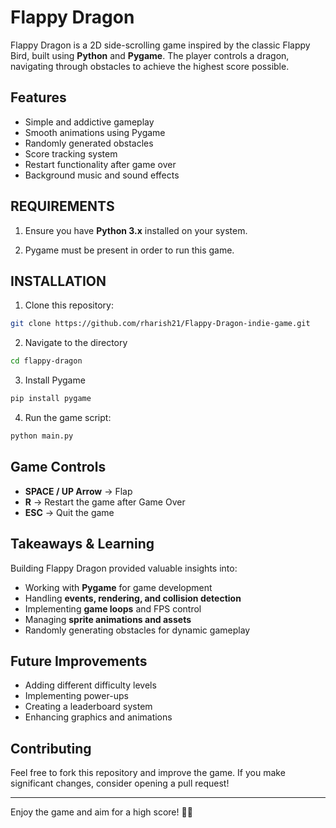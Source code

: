 # Flappy Dragon

Flappy Dragon is a 2D side-scrolling game inspired by the classic Flappy Bird, built using **Python** and **Pygame**. The player controls a dragon, navigating through obstacles to achieve the highest score possible.

## Features

- Simple and addictive gameplay
- Smooth animations using Pygame
- Randomly generated obstacles
- Score tracking system
- Restart functionality after game over
- Background music and sound effects

## REQUIREMENTS

1. Ensure you have **Python 3.x** installed on your system.

2. Pygame must be present in order to run this game.

## INSTALLATION

1. Clone this repository:

```bash
git clone https://github.com/rharish21/Flappy-Dragon-indie-game.git
```

2. Navigate to the directory
```bash
cd flappy-dragon
```

3. Install Pygame

```bash
pip install pygame
```

4. Run the game script:

```bash
python main.py
```

## Game Controls

- **SPACE / UP Arrow** → Flap
- **R** → Restart the game after Game Over
- **ESC** → Quit the game

## Takeaways & Learning

Building Flappy Dragon provided valuable insights into:

- Working with **Pygame** for game development
- Handling **events, rendering, and collision detection**
- Implementing **game loops** and FPS control
- Managing **sprite animations and assets**
- Randomly generating obstacles for dynamic gameplay

## Future Improvements

- Adding different difficulty levels
- Implementing power-ups
- Creating a leaderboard system
- Enhancing graphics and animations

## Contributing

Feel free to fork this repository and improve the game. If you make significant changes, consider opening a pull request!

---

Enjoy the game and aim for a high score! 🐉🔥
